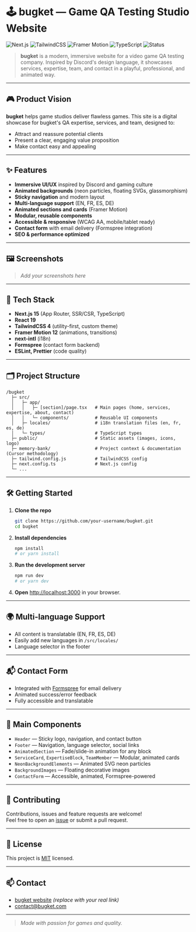 # 🕹️ bugket — Game QA Testing Studio Website

![Next.js](https://img.shields.io/badge/Next.js-15.3.4-blue?logo=nextdotjs)
![TailwindCSS](https://img.shields.io/badge/TailwindCSS-4.1.10-38bdf8?logo=tailwindcss)
![Framer Motion](https://img.shields.io/badge/Framer%20Motion-12.18.1-ec4899?logo=framer)
![TypeScript](https://img.shields.io/badge/TypeScript-5.x-3178c6?logo=typescript)
![Status](https://img.shields.io/badge/status-in%20progress-blueviolet)

> **bugket** is a modern, immersive website for a video game QA testing company. Inspired by Discord's design language, it showcases services, expertise, team, and contact in a playful, professional, and animated way.

---

## 🎮 Product Vision

**bugket** helps game studios deliver flawless games. This site is a digital showcase for bugket's QA expertise, services, and team, designed to:
- Attract and reassure potential clients
- Present a clear, engaging value proposition
- Make contact easy and appealing

---

## ✨ Features

- **Immersive UI/UX** inspired by Discord and gaming culture
- **Animated backgrounds** (neon particles, floating SVGs, glassmorphism)
- **Sticky navigation** and modern layout
- **Multi-language support** (EN, FR, ES, DE)
- **Animated sections and cards** (Framer Motion)
- **Modular, reusable components**
- **Accessible & responsive** (WCAG AA, mobile/tablet ready)
- **Contact form** with email delivery (Formspree integration)
- **SEO & performance optimized**

---

## 🖼️ Screenshots

> _Add your screenshots here_

---

## 🚀 Tech Stack

- **Next.js 15** (App Router, SSR/CSR, TypeScript)
- **React 19**
- **TailwindCSS 4** (utility-first, custom theme)
- **Framer Motion 12** (animations, transitions)
- **next-intl** (i18n)
- **Formspree** (contact form backend)
- **ESLint, Prettier** (code quality)

---

## 🗂️ Project Structure

```
/bugket
  ├─ src/
  │   ├─ app/
  │   │   ├─ [section]/page.tsx   # Main pages (home, services, expertise, about, contact)
  │   │   └─ components/          # Reusable UI components
  │   ├─ locales/                 # i18n translation files (en, fr, es, de)
  │   └─ types/                   # TypeScript types
  ├─ public/                      # Static assets (images, icons, logo)
  ├─ memory-bank/                 # Project context & documentation (Cursor methodology)
  ├─ tailwind.config.js           # TailwindCSS config
  ├─ next.config.ts               # Next.js config
  └─ ...
```

---

## 🛠️ Getting Started

1. **Clone the repo**
   ```bash
   git clone https://github.com/your-username/bugket.git
   cd bugket
   ```
2. **Install dependencies**
   ```bash
   npm install
   # or yarn install
   ```
3. **Run the development server**
   ```bash
   npm run dev
   # or yarn dev
   ```
4. **Open** [http://localhost:3000](http://localhost:3000) in your browser.

---

## 🌍 Multi-language Support

- All content is translatable (EN, FR, ES, DE)
- Easily add new languages in `/src/locales/`
- Language selector in the footer

---

## 📬 Contact Form

- Integrated with [Formspree](https://formspree.io/) for email delivery
- Animated success/error feedback
- Fully accessible and translatable

---

## 🧩 Main Components

- `Header` — Sticky logo, navigation, and contact button
- `Footer` — Navigation, language selector, social links
- `AnimatedSection` — Fade/slide-in animation for any block
- `ServiceCard`, `ExpertiseBlock`, `TeamMember` — Modular, animated cards
- `NeonBackgroundElements` — Animated SVG neon particles
- `BackgroundImages` — Floating decorative images
- `ContactForm` — Accessible, animated, Formspree-powered

---

## 🤝 Contributing

Contributions, issues and feature requests are welcome!<br>
Feel free to open an [issue](https://github.com/your-username/bugket/issues) or submit a pull request.

---

## 📄 License

This project is [MIT](LICENSE) licensed.

---

## 📫 Contact

- [bugket website](https://bugket.com) _(replace with your real link)_
- [contact@bugket.com](mailto:contact@bugket.com)

---

> _Made with passion for games and quality._
